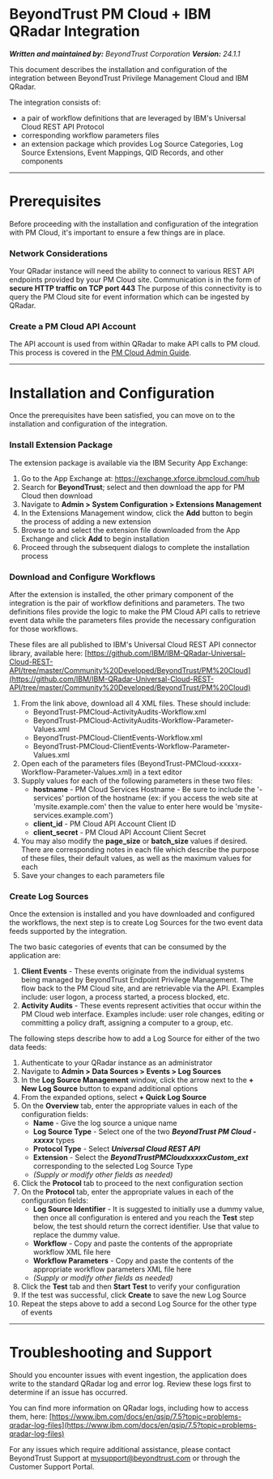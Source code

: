 # BeyondTrust PM Cloud + IBM QRadar Integration

***Written and maintained by:** BeyondTrust Corporation*
***Version:** 24.1.1*

This document describes the installation and configuration of the integration between BeyondTrust Privilege Management Cloud and IBM QRadar.

The integration consists of:
- a pair of workflow definitions that are leveraged by IBM's Universal Cloud REST API Protocol
- corresponding workflow parameters files
- an extension package which provides Log Source Categories, Log Source Extensions, Event Mappings, QID Records, and other components 

---

# Prerequisites

Before proceeding with the installation and configuration of the integration with PM Cloud, it's important to ensure a few things are in place.

### Network Considerations

Your QRadar instance will need the ability to connect to various REST API endpoints provided by your PM Cloud site.  Communication is in the form of **secure HTTP traffic on TCP port 443**  The purpose of this connectivity is to query the PM Cloud site for event information which can be ingested by QRadar.

### Create a PM Cloud API Account

The API account is used from within QRadar to make API calls to PM cloud. This process is covered in the [PM Cloud Admin Guide](https://www.beyondtrust.com/docs/privilege-management/console/pm-cloud/configuration/configure-api-settings.htm).

---

# Installation and Configuration

Once the prerequisites have been satisfied, you can move on to the installation and configuration of the integration.

### Install Extension Package

The extension package is available via the IBM Security App Exchange:
1. Go to the App Exchange at: https://exchange.xforce.ibmcloud.com/hub
2. Search for **BeyondTrust**; select and then download the app for PM Cloud then download
3. Navigate to **Admin > System Configuration > Extensions Management**
4. In the Extensions Management window, click the **Add** button to begin the process of adding a new extension
5. Browse to and select the extension file downloaded from the App Exchange and click **Add** to begin installation
6. Proceed through the subsequent dialogs to complete the installation process

### Download and Configure Workflows

After the extension is installed, the other primary component of the integration is the pair of workflow definitions and parameters.  The two definitions files provide the logic to make the PM Cloud API calls to retrieve event data while the parameters files provide the necessary configuration for those workflows.

These files are all published to IBM's Universal Cloud REST API connector library, available here:  [https://github.com/IBM/IBM-QRadar-Universal-Cloud-REST-API/tree/master/Community%20Developed/BeyondTrust/PM%20Cloud](https://github.com/IBM/IBM-QRadar-Universal-Cloud-REST-API/tree/master/Community%20Developed/BeyondTrust/PM%20Cloud)
1. From the link above, download all 4 XML files.  These should include:
    - BeyondTrust-PMCloud-ActivityAudits-Workflow.xml
    - BeyondTrust-PMCloud-ActivityAudits-Workflow-Parameter-Values.xml
    - BeyondTrust-PMCloud-ClientEvents-Workflow.xml
    - BeyondTrust-PMCloud-ClientEvents-Workflow-Parameter-Values.xml
2. Open each of the parameters files (BeyondTrust-PMCloud-xxxxx-Workflow-Parameter-Values.xml) in a text editor
3. Supply values for each of the following parameters in these two files:
    - **hostname** - PM Cloud Services Hostname - Be sure to include the '-services' portion of the hostname (ex: if you access the web site at 'mysite.example.com' then the value to enter here would be 'mysite-services.example.com')
    - **client_id** - PM Cloud API Account Client ID
    - **client_secret** - PM Cloud API Account Client Secret
4. You may also modify the **page_size** or **batch_size** values if desired.  There are corresponding notes in each file which describe the purpose of these files, their default values, as well as the maximum values for each
5. Save your changes to each parameters file

### Create Log Sources

Once the extension is installed and you have downloaded and configured the workflows, the next step is to create Log Sources for the two event data feeds supported by the integration.

The two basic categories of events that can be consumed by the application are:
1. **Client Events** - These events originate from the individual systems being managed by BeyondTrust Endpoint Privilege Management. The flow back to the PM Cloud site, and are retrievable via the API.  Examples include: user logon, a process started, a process blocked, etc.
2. **Activity Audits** - These events represent activities that occur within the PM Cloud web interface.  Examples include: user role changes, editing or committing a policy draft, assigning a computer to a group, etc.

The following steps describe how to add a Log Source for either of the two data feeds:
1. Authenticate to your QRadar instance as an administrator
2. Navigate to **Admin > Data Sources > Events > Log Sources**
3. In the **Log Source Management** window, click the arrow next to the **+ New Log Source** button to expand additional options
4. From the expanded options, select **+ Quick Log Source**
5. On the **Overview** tab, enter the appropriate values in each of the configuration fields:
    - **Name** - Give the log source a unique name
    - **Log Source Type** - Select one of the two ***BeyondTrust PM Cloud - xxxxx*** types
    - **Protocol Type** - Select ***Universal Cloud REST API***
    - **Extension** - Select the ***BeyondTrustPMCloudxxxxxCustom_ext*** corresponding to the selected Log Source Type
    - *(Supply or modify other fields as needed)*
6. Click the **Protocol** tab to proceed to the next configuration section
7. On the **Protocol** tab, enter the appropriate values in each of the configuration fields:
    - **Log Source Identifier** - It is suggested to initially use a dummy value, then once all configuration is entered and you reach the **Test** step below, the test should return the correct identifier. Use that value to replace the dummy value. 
    - **Workflow** - Copy and paste the contents of the appropriate workflow XML file here
    - **Workflow Parameters** - Copy and paste the contents of the appropriate workflow parameters XML file here
    - *(Supply or modify other fields as needed)*
8. Click the **Test** tab and then **Start Test** to verify your configuration
9. If the test was successful, click **Create** to save the new Log Source
10. Repeat the steps above to add a second Log Source for the other type of events

---

# Troubleshooting and Support

Should you encounter issues with event ingestion, the application does write to the standard QRadar log and error log.  Review these logs first to determine if an issue has occurred.

You can find more information on QRadar logs, including how to access them, here:  [https://www.ibm.com/docs/en/qsip/7.5?topic=problems-qradar-log-files](https://www.ibm.com/docs/en/qsip/7.5?topic=problems-qradar-log-files)

For any issues which require additional assistance, please contact BeyondTrust Support at [mysupport@beyondtrust.com](mailto:mysupport@beyondtrust.com) or through the Customer Support Portal.
